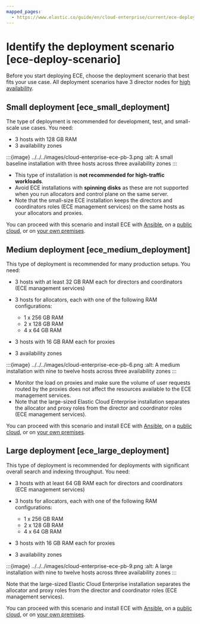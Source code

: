 ```yaml
---
mapped_pages:
  - https://www.elastic.co/guide/en/cloud-enterprise/current/ece-deploy-scenario.html
---
```


# Identify the deployment scenario [ece-deploy-scenario]

Before you start deploying ECE, choose the deployment scenario that best fits your use case. All deployment scenarios have 3 director nodes for [high availability](ece-ha.md).


## Small deployment [ece_small_deployment]

The type of deployment is recommended for development, test, and small-scale use cases. You need:

* 3 hosts with 128 GB RAM
* 3 availability zones

:::{image} ../../../images/cloud-enterprise-ece-pb-3.png
:alt: A small baseline installation with three hosts across three availability zones
:::

* This type of installation is **not recommended for high-traffic workloads**.
* Avoid ECE installations with **spinning disks** as these are not supported when you run allocators and control plane on the same server.
* Note that the small-size ECE installation keeps the directors and coordinators roles (ECE management services) on the same hosts as your allocators and proxies.

You can proceed with this scenario and install ECE with [Ansible](alternative-install-ece-with-ansible.md), on a [public cloud](install-ece-on-public-cloud.md), or on [your own premises](install-ece-on-own-premises.md).


## Medium deployment [ece_medium_deployment]

This type of deployment is recommended for many production setups. You need:

* 3 hosts with at least 32 GB RAM each for directors and coordinators (ECE management services)
* 3 hosts for allocators, each with one of the following RAM configurations:

    * 1 x 256 GB RAM
    * 2 x 128 GB RAM
    * 4 x 64 GB RAM

* 3 hosts with 16 GB RAM each for proxies
* 3 availability zones

:::{image} ../../../images/cloud-enterprise-ece-pb-6.png
:alt: A medium installation with nine to twelve hosts across three availability zones
:::

* Monitor the load on proxies and make sure the volume of user requests routed by the proxies does not affect the resources available to the ECE management services.
* Note that the large-sized Elastic Cloud Enterprise installation separates the allocator and proxy roles from the director and coordinator roles (ECE management services).

You can proceed with this scenario and install ECE with [Ansible](alternative-install-ece-with-ansible.md), on a [public cloud](install-ece-on-public-cloud.md), or on [your own premises](install-ece-on-own-premises.md).


## Large deployment [ece_large_deployment]

This type of deployment is recommended for deployments with significant overall search and indexing throughput. You need:

* 3 hosts with at least 64 GB RAM each for directors and coordinators (ECE management services)
* 3 hosts for allocators, each with one of the following RAM configurations:

    * 1 x 256 GB RAM
    * 2 x 128 GB RAM
    * 4 x 64 GB RAM

* 3 hosts with 16 GB RAM each for proxies
* 3 availability zones

:::{image} ../../../images/cloud-enterprise-ece-pb-9.png
:alt: A large installation with nine to twelve hosts across three availability zones
:::

Note that the large-sized Elastic Cloud Enterprise installation separates the allocator and proxy roles from the director and coordinator roles (ECE management services).

You can proceed with this scenario and install ECE with [Ansible](alternative-install-ece-with-ansible.md), on a [public cloud](install-ece-on-public-cloud.md), or on [your own premises](install-ece-on-own-premises.md).
